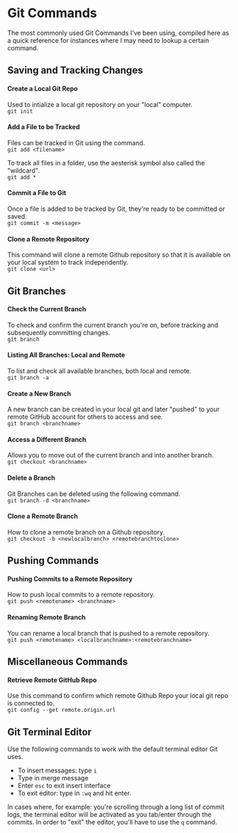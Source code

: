 # Git Commands
The most commonly used Git Commands I've been using, compiled here as a quick reference for instances where I may need to lookup a certain command.

## Saving and Tracking Changes

#### Create a Local Git Repo
Used to intialize a local git repository on your "local" computer.   
`git init`

#### Add a File to be Tracked
Files can be tracked in Git using the <add> command.   
`git add <filename>`

To track all files in a folder, use the aesterisk symbol also called the "wildcard".   
`git add *`

#### Commit a File to Git
Once a file is added to be tracked by Git, they're ready to be committed or saved.   
`git commit -m <message>`

#### Clone a Remote Repository
This command will clone a remote Github repository so that it is available on your local system to track independently.   
`git clone <url>`

## Git Branches

#### Check the Current Branch
To check and confirm the current branch you're on, before tracking and subsequently committing changes.   
`git branch`

#### Listing All Branches: Local and Remote
To list and check all available branches, both local and remote.   
`git branch -a`

#### Create a New Branch
A new branch can be created in your local git and later "pushed" to your remote GitHub account for others to access and see.   
`git branch <branchname>`

#### Access a Different Branch
Allows you to move out of the current branch and into another branch.   
`git checkout <branchname>`

#### Delete a Branch
Git Branches can be deleted using the following command.   
`git branch -d <branchname>`

#### Clone a Remote Branch
How to clone a remote branch on a Github repository.   
`git checkout -b <newlocalbranch> <remotebranchtoclone>`

## Pushing Commands

#### Pushing Commits to a Remote Repository
How to push local commits to a remote repository.   
`git push <remotename> <branchname>`

#### Renaming Remote Branch
You can rename a local branch that is pushed to a remote repository.   
`git push <remotename> <localbranchname>:<remotebranchname>`

## Miscellaneous Commands

#### Retrieve Remote GitHub Repo
Use this command to confirm which remote Github Repo your local git repo is connected to.   
`git config --get remote.origin.url`

## Git Terminal Editor
Use the following commands to work with the default terminal editor Git uses.
* To insert messages: type `i`
* Type in merge message
* Enter `esc` to exit insert interface
* To exit editor: type in `:wq` and hit enter.

In cases where, for example: you're scrolling through a long list of commit logs, the terminal editor will be activated as you tab/enter through the commits. In order to "exit" the editor, you'll have to use the `q` command.
